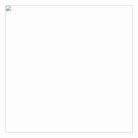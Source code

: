 <img src="https://www.google.com/url?sa=i&url=https%3A%2F%2Fmorioh.com%2Fp%2F1ab84773209f&psig=AOvVaw28Hf4Ju8CmfOWoELqbYupb&ust=1613848293315000&source=images&cd=vfe&ved=2ahUKEwiZ5ZzD0_buAhUSCxQKHbC2Du8Qjhx6BAgAEBI" width="400">

